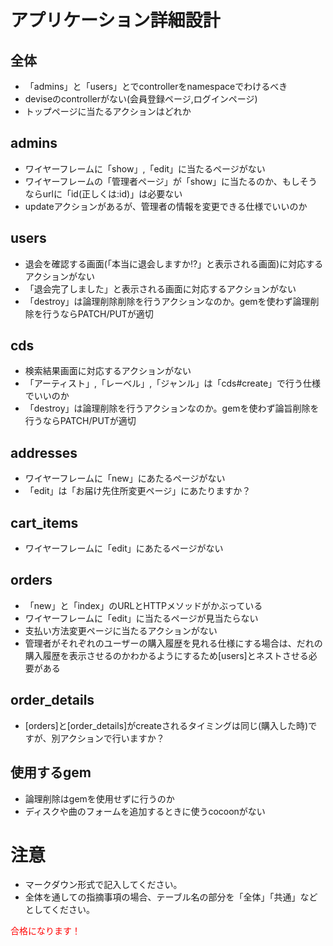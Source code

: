 # アプリケーション詳細設計
## 全体
- 「admins」と「users」とでcontrollerをnamespaceでわけるべき
- deviseのcontrollerがない(会員登録ページ,ログインページ)
- トップページに当たるアクションはどれか

## admins
- ワイヤーフレームに「show」,「edit」に当たるページがない
- ワイヤーフレームの「管理者ページ」が「show」に当たるのか、もしそうならurlに「id(正しくは:id)」は必要ない
- updateアクションがあるが、管理者の情報を変更できる仕様でいいのか

## users
- 退会を確認する画面(「本当に退会しますか!?」と表示される画面)に対応するアクションがない
- 「退会完了しました」と表示される画面に対応するアクションがない
- 「destroy」は論理削除削除を行うアクションなのか。gemを使わず論理削除を行うならPATCH/PUTが適切

## cds
- 検索結果画面に対応するアクションがない
- 「アーティスト」,「レーベル」,「ジャンル」は「cds#create」で行う仕様でいいのか
- 「destroy」は論理削除を行うアクションなのか。gemを使わず論旨削除を行うならPATCH/PUTが適切

## addresses
- ワイヤーフレームに「new」にあたるページがない
- 「edit」は「お届け先住所変更ページ」にあたりますか？

## cart_items
- ワイヤーフレームに「edit」にあたるページがない

## orders
- 「new」と「index」のURLとHTTPメソッドがかぶっている
- ワイヤーフレームに「edit」に当たるページが見当たらない
- 支払い方法変更ページに当たるアクションがない
- 管理者がそれぞれのユーザーの購入履歴を見れる仕様にする場合は、だれの購入履歴を表示させるのかわかるようにするため[users]とネストさせる必要がある

## order_details
- [orders]と[order_details]がcreateされるタイミングは同じ(購入した時)ですが、別アクションで行いますか？

## 使用するgem
- 論理削除はgemを使用せずに行うのか
- ディスクや曲のフォームを追加するときに使うcocoonがない

# 注意
* マークダウン形式で記入してください。
* 全体を通しての指摘事項の場合、テーブル名の部分を「全体」「共通」などとしてください。

<font color="Red">合格になります！</font>

